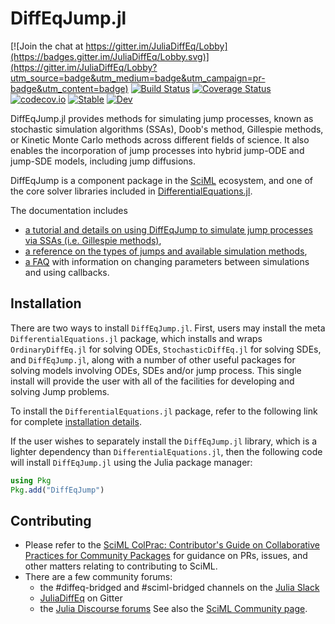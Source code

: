 # DiffEqJump.jl

[![Join the chat at https://gitter.im/JuliaDiffEq/Lobby](https://badges.gitter.im/JuliaDiffEq/Lobby.svg)](https://gitter.im/JuliaDiffEq/Lobby?utm_source=badge&utm_medium=badge&utm_campaign=pr-badge&utm_content=badge)
[![Build Status](https://github.com/SciML/DiffEqJump.jl/workflows/CI/badge.svg)](https://github.com/SciML/DiffEqJump.jl/actions?query=workflow%3ACI)
[![Coverage Status](https://coveralls.io/repos/github/SciML/DiffEqJump.jl/badge.svg?branch=master)](https://coveralls.io/github/SciML/DiffEqJump.jl?branch=master)
[![codecov.io](https://codecov.io/gh/SciML/DiffEqJump.jl/branch/master/graph/badge.svg)](https://codecov.io/gh/SciML/DiffEqJump.jl)
[![Stable](https://img.shields.io/badge/docs-stable-blue.svg)](http://jump.sciml.ai/stable/)
[![Dev](https://img.shields.io/badge/docs-dev-blue.svg)](http://jump.sciml.ai/dev/)

DiffEqJump.jl provides methods for simulating jump processes, known as
stochastic simulation algorithms (SSAs), Doob's method, Gillespie methods, or
Kinetic Monte Carlo methods across different fields of science. It also enables the
incorporation of jump processes into hybrid jump-ODE and jump-SDE models,
including jump diffusions.

DiffEqJump is a component package in the [SciML](https://sciml.ai/) ecosystem,
and one of the core solver libraries included in
[DifferentialEquations.jl](https://github.com/JuliaDiffEq/DifferentialEquations.jl).

The documentation includes
- [a tutorial and details on using DiffEqJump to simulate jump processes via SSAs (i.e. Gillespie methods)](https://jump.sciml.ai/latest/discrete_stochastic_example/),
- [a reference on the types of jumps and available simulation methods](https://diffeq.sciml.ai/latest/jump_types/),
- [a FAQ](https://diffeq.sciml.ai/latest/faq.md) with information on changing parameters between simulations and using callbacks.

## Installation
There are two ways to install `DiffEqJump.jl`. First, users may install the meta
`DifferentialEquations.jl` package, which installs and wraps `OrdinaryDiffEq.jl`
for solving ODEs, `StochasticDiffEq.jl` for solving SDEs, and `DiffEqJump.jl`,
along with a number of other useful packages for solving models involving ODEs,
SDEs and/or jump process. This single install will provide the user with all of
the facilities for developing and solving Jump problems.

To install the `DifferentialEquations.jl` package, refer to the following link
for complete [installation
details](https://docs.sciml.ai/dev/modules/DiffEqDocs/).

If the user wishes to separately install the `DiffEqJump.jl` library, which is a
lighter dependency than `DifferentialEquations.jl`, then the following code will
install `DiffEqJump.jl` using the Julia package manager:
```julia
using Pkg
Pkg.add("DiffEqJump")
```

## Contributing
- Please refer to the
  [SciML ColPrac: Contributor's Guide on Collaborative Practices for Community Packages](https://github.com/SciML/ColPrac/blob/master/README.md)
  for guidance on PRs, issues, and other matters relating to contributing to SciML.
- There are a few community forums:
    - the #diffeq-bridged and #sciml-bridged channels on the [Julia Slack](https://julialang.org/slack/)
    - [JuliaDiffEq](https://gitter.im/JuliaDiffEq/Lobby) on Gitter
    - the [Julia Discourse forums](https://discourse.julialang.org)
See also the [SciML Community page](https://sciml.ai/community/).